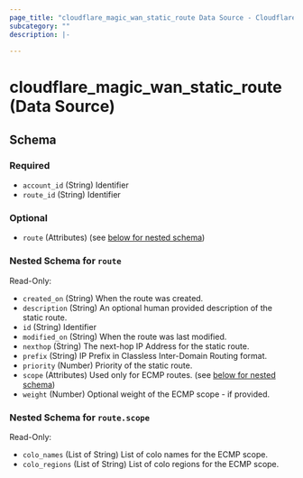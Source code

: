 ```yaml
---
page_title: "cloudflare_magic_wan_static_route Data Source - Cloudflare"
subcategory: ""
description: |-
  
---
```


# cloudflare_magic_wan_static_route (Data Source)




<!-- schema generated by tfplugindocs -->
## Schema

### Required

- `account_id` (String) Identifier
- `route_id` (String) Identifier

### Optional

- `route` (Attributes) (see [below for nested schema](#nestedatt--route))

<a id="nestedatt--route"></a>
### Nested Schema for `route`

Read-Only:

- `created_on` (String) When the route was created.
- `description` (String) An optional human provided description of the static route.
- `id` (String) Identifier
- `modified_on` (String) When the route was last modified.
- `nexthop` (String) The next-hop IP Address for the static route.
- `prefix` (String) IP Prefix in Classless Inter-Domain Routing format.
- `priority` (Number) Priority of the static route.
- `scope` (Attributes) Used only for ECMP routes. (see [below for nested schema](#nestedatt--route--scope))
- `weight` (Number) Optional weight of the ECMP scope - if provided.

<a id="nestedatt--route--scope"></a>
### Nested Schema for `route.scope`

Read-Only:

- `colo_names` (List of String) List of colo names for the ECMP scope.
- `colo_regions` (List of String) List of colo regions for the ECMP scope.


